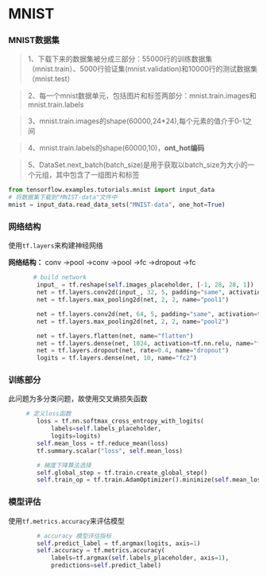 # MNIST

### MNIST数据集

> 1、下载下来的数据集被分成三部分：55000行的训练数据集（mnist.train）、5000行验证集(mnist.validation)和10000行的测试数据集（mnist.test）

> 2、每一个mnist数据单元，包括图片和标签两部分：mnist.train.images和mnist.train.labels

> 3、mnist.train.images的shape(60000,24*24),每个元素的值介于0-1之间

> 4、mnist.train.labels的shape(60000,10)，**ont_hot编码**

> 5、DataSet.next_batch(batch_size)是用于获取以batch_size为大小的一个元组，其中包含了一组图片和标签

```python
from tensorflow.examples.tutorials.mnist import input_data
# 将数据集下载到"MNIST-data"文件中
mnist = input_data.read_data_sets("MNIST-data", one_hot=True)
```

### 网络结构
使用`tf.layers`来构建神经网络

**网络结构：** conv ->pool ->conv ->pool ->fc ->dropout ->fc
```python
       # build network
        input_ = tf.reshape(self.images_placeholder, [-1, 28, 28, 1])
        net = tf.layers.conv2d(input_, 32, 5, padding="same", activation=tf.nn.relu, name="conv1")
        net = tf.layers.max_pooling2d(net, 2, 2, name="pool1")

        net = tf.layers.conv2d(net, 64, 5, padding="same", activation=tf.nn.relu, name="conv2")
        net = tf.layers.max_pooling2d(net, 2, 2, name="pool2")

        net = tf.layers.flatten(net, name="flatten")
        net = tf.layers.dense(net, 1024, activation=tf.nn.relu, name="fc1")
        net = tf.layers.dropout(net, rate=0.4, name="dropout")
        logits = tf.layers.dense(net, 10, name="fc2")
```
### 训练部分

此问题为多分类问题，故使用交叉熵损失函数
```python
     # 定义loss函数
        loss = tf.nn.softmax_cross_entropy_with_logits(
            labels=self.labels_placeholder,
            logits=logits)
        self.mean_loss = tf.reduce_mean(loss)
        tf.summary.scalar("loss", self.mean_loss)

        # 梯度下降算法选择
        self.global_step = tf.train.create_global_step()
        self.train_op = tf.train.AdamOptimizer().minimize(self.mean_loss, global_step=self.global_step)
```
### 模型评估

使用`tf.metrics.accuracy`来评估模型
```python
  	    # accuracy 模型评估指标
        self.predict_label = tf.argmax(logits, axis=1)
        self.accuracy = tf.metrics.accuracy(
            labels=tf.argmax(self.labels_placeholder, axis=1),
            predictions=self.predict_label)

```
